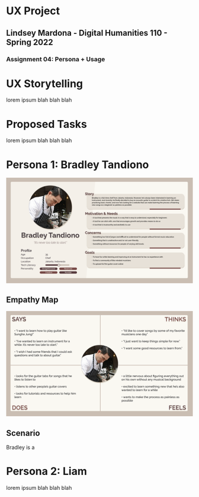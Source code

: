 # UX Project
## Lindsey Mardona - Digital Humanities 110 - Spring 2022
### Assignment 04: Persona + Usage 

# UX Storytelling #
lorem ipsum blah blah blah

# Proposed Tasks #
lorem ipsum blah blah blah

# Persona 1: Bradley Tandiono #
![persona-1](/week-04/persona1.png)

## Empathy Map ##
![empathy-map-1](/week-04/empathymap1.png)

## Scenario ##
Bradley is a 

# Persona 2: Liam  #
lorem ipsum blah blah blah
